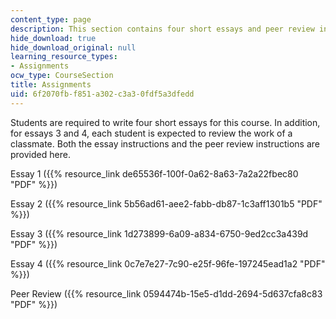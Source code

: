 ```yaml
---
content_type: page
description: This section contains four short essays and peer review instruction.
hide_download: true
hide_download_original: null
learning_resource_types:
- Assignments
ocw_type: CourseSection
title: Assignments
uid: 6f2070fb-f851-a302-c3a3-0fdf5a3dfedd
---
```


Students are required to write four short essays for this course. In addition, for essays 3 and 4, each student is expected to review the work of a classmate. Both the essay instructions and the peer review instructions are provided here.

Essay 1 ({{% resource_link de65536f-100f-0a62-8a63-7a2a22fbec80 "PDF" %}})

Essay 2 ({{% resource_link 5b56ad61-aee2-fabb-db87-1c3aff1301b5 "PDF" %}})

Essay 3 ({{% resource_link 1d273899-6a09-a834-6750-9ed2cc3a439d "PDF" %}})

Essay 4 ({{% resource_link 0c7e7e27-7c90-e25f-96fe-197245ead1a2 "PDF" %}})

Peer Review ({{% resource_link 0594474b-15e5-d1dd-2694-5d637cfa8c83 "PDF" %}})